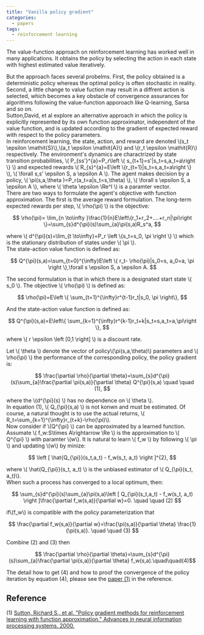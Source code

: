 ```yaml
---
title: "Vanilla policy gradient"
categories:
  - papers
tags:
  - reinforcement learning
---
```


 The value-function approach on reinforcement learning has worked well in many applications. It obtains the policy by selecting the action in each state with highest estimated value iteratively.

 But the approach faces several probelms. First, the policy obtained is a deterministic policy whereas the optimal policy is often stochastic in reality. Second, a little change to value fuction may result in a diffrent action is selected, which becomes a key obstacle of convergence assurances for algorithms following the value-function apporoach like Q-learning, Sarsa and so on.  
 Sutton,David, et al explore an alternative approach in which the policy is explicitly represented by its own function approximator, independent of the value function, and is updated according to the gradient of expected reward with respect to the policy parameters.  
In reinforcement learning, the state, action, and reward are denoted \\(s_t \epsilon \mathit{S}\\),\\(a_t \epsilon \mathit{A}\\) and \\(r_t \epsilon \mathit{R}\\) respectively. The environment's dynamics are charactrized by state transition probabilities, \\( P_{ss'}^{a}=P_r\left \\{ s_{t+1}=s'|s_t=s,a_t=a\right \\} \\) and expected rewards 
\\( R_{s}^{a}=E\left \\{r_{t+1}|s_t=s,a_t=a\right \\} \\), \\( \forall s,s' \epsilon S, a \epsilon A  \\). The agent makes decision by a policy, \\( \pi(s,a,\theta )=P_r(a_t=a|s_t=s,\theta) \\), \\( \forall s \epsilon S, a \epsilon A  \\), where \\( \theta \epsilon \Re^l \\) is a paramter vector.  
There are two ways to formulate the agent's objective with function approximation. The first is the average reward formulation. The long-term expected rewards per step, \\( \rho(\pi) \\) is the objective:  

$$ \rho(\pi)= \lim_{n \to\infty  }\frac{1}{n}E\left\{r_1+r_2+....+r_n|\pi\right \}=\sum_{s}d^{\pi}(s)\sum_{a}\pi(s,a)R_s^a, $$

where \\( d^{\pi}(s)=\lim_{t \to\infty}=P_r \left \\{s_t=s_0, \pi \right \\} \\) which is the stationary distribution of states under \\( \pi \\).  
The state-action value function is defined as:

$$ Q^{\pi}(s,a)=\sum_{t=0}^{\infty}E\left \{ r_t- \rho(\pi)|s_0=s, a_0=a, \pi \right \},\forall s \epsilon S, a \epsilon A. $$

The second formulation is that in which there is a designated start state \\( s_0 \\). The objective \\( \rho(\pi) \\) is defined as:

$$ \rho(\pi)=E\left \{ \sum_{t=1}^{\infty}r^{t-1}r_t|s_0, \pi \right\},  $$

And the state-action value function is defined as:

$$ Q^{\pi}(s,a)=E\left\{ \sum_{k=1}^{\infty}r^{k-1}r_t+k|s_t=s,a_t=a,\pi\right \}, $$

where \\( r \epsilon \left \[0,1 \right\] \\) is a discount rate.  

 Let \\( \theta \\) denote the vector of policy\\(\pi(s,a,\theta)\\) parameters and \\( \rho(\pi) \\) the performance of the corresponding policy, the policy gradient is:

 $$ \frac{\partial \rho}{\partial \theta}=\sum_{s}d^{\pi}(s)\sum_{a}\frac{\partial \pi(s,a)}{\partial \theta} Q^{\pi}(s,a)  \quad \quad  (1), $$
 
 where the \\(d^{\pi}(s) \\) has no dependence on \\( \theta \\).  
 In equation (1), \\( Q_{\pi}(s,a) \\) is not konwn and must be estimated. Of course, a natural thought is to use the actual returns, \\( R_t=\sum_{k=1}^{\infty}r_{t+k}-\rho(\pi)\\).  
 Now consider if \\(Q^{\pi} \\) can be approximated by a learned function.   
 Assumate \\( f_w:S\times A\rightarrow \Re \\) is the approximation to \\( Q^{\pi} \\) with paramter \\(w\\).  It is natural to learn \\( f_w \\)  by following \\( \pi \\) and updating \\(w\\) by minize:

 $$ \left [ \hat{Q_{\pi}}(s_t,a_t) - f_w(s_t, a_t) \right ]^{2},  $$
 
 where \\( \hat{Q_{\pi}}(s_t, a_t) \\) is the unbiased estimator of \\( Q_{\pi}(s_t, a_t)\\).  
 When such a process has converged to a local optimum, then:

 $$ \sum_{s}d^{\pi}(s)\sum_{a}\pi(s,a)\left [ Q_{\pi}(s_t,a_t) - f_w(s_t, a_t) \right ]\frac{\partial f_w(s,a)}{\partial w}=0. \quad \quad (2) $$
 
 if\\(f_w\\) is compatible with the policy parameterization that
 
$$ \frac{\partial f_w(s,a)}{\partial w}=\frac{\pi(s,a)}{\partial \theta} \frac{1}{\pi(s,a)}. \quad \quad (3) $$

Combine (2) and (3) then

 $$ \frac{\partial \rho}{\partial \theta}=\sum_{s}d^{\pi}(s)\sum_{a}\frac{\partial \pi(s,a)}{\partial \theta} f_w(s,a).\quad\quad(4)$$

 The detail how to get (4) and how to proof the convergence of the policy iteration by equation (4), please see the [paper (1)](#reference_1) in the reference.

## Reference
(1)<a id='reference_1'> </a>[Sutton, Richard S., et al. "Policy gradient methods for reinforcement learning with function approximation." Advances in neural information processing systems. 2000.](http://papers.nips.cc/paper/1713-policy-gradient-methods-for-reinforcement-learning-with-function-approximation.pdf)





 
 

